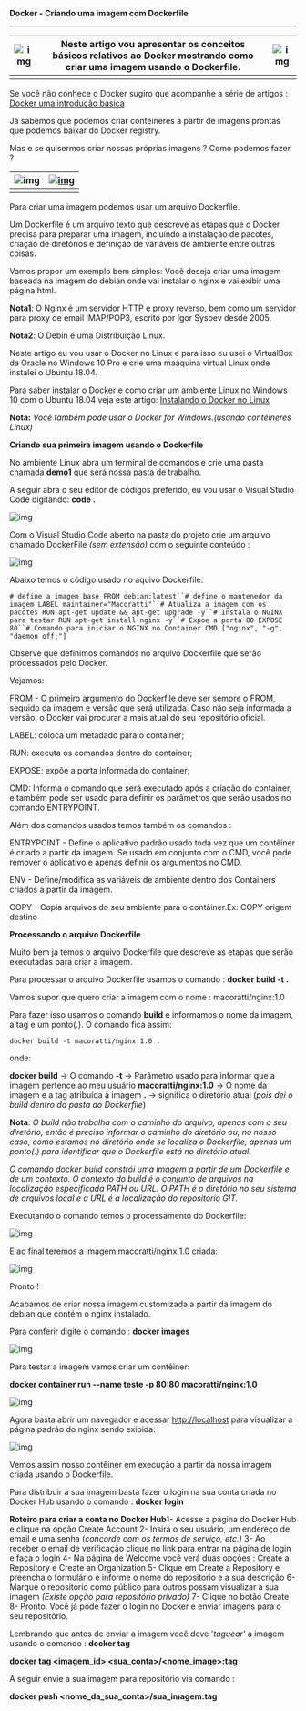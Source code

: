 **Docker - Criando uma imagem com Dockerfile**

------

| ![img](http://www.macoratti.net/mac3_1.jpg) | Neste artigo vou apresentar os conceitos básicos relativos ao Docker mostrando como criar uma imagem usando o Dockerfile. | ![img](http://www.macoratti.net/19/01/intro_docker12.png) |
| ------------------------------------------- | ------------------------------------------------------------ | --------------------------------------------------------- |
|                                             |                                                              |                                                           |

Se você não conhece o Docker sugiro que acompanhe a série de artigos : [Docker uma introdução básica](http://www.macoratti.net/19/01/intro_docker1.htm)

Já sabemos que podemos criar contêineres a partir de imagens prontas que podemos baixar do Docker registry.

Mas e se quisermos criar nossas próprias imagens ? Como podemos fazer ?

| ![img](http://www.macoratti.net/19/01/linux1.png) | [![img](http://www.macoratti.net/19/01/banner_docker1.jpg)](http://www.macoratti.net/curso_docker1.htm) |
| ------------------------------------------------- | ------------------------------------------------------------ |
|                                                   |                                                              |

Para criar uma imagem podemos usar um arquivo Dockerfile.

Um Dockerfile é um arquivo texto que descreve as etapas que o Docker precisa para preparar uma imagem, incluindo a instalação de pacotes, criação de diretórios e definição de variáveis de ambiente entre outras coisas.

Vamos propor um exemplo bem simples: Você deseja criar uma imagem baseada na imagem do debian onde vai instalar o nginx e vai exibir uma página html.

**Nota1**: O Nginx é um servidor HTTP e proxy reverso, bem como um servidor para proxy de email IMAP/POP3, escrito por Igor Sysoev desde 2005.

**Nota2**: O Debin é uma Distribuição Linux.

Neste artigo eu vou usar o Docker no Linux e para isso eu usei o VirtualBox da Oracle no Windows 10 Pro e crie uma maáquina virtual Linux onde instalei o Ubuntu 18.04.

Para saber instalar o Docker e como criar um ambiente Linux no Windows 10 com o Ubuntu 18.04 veja este artigo: [Instalando o Docker no Linux](http://www.macoratti.net/19/01/dock_lnxinst1.htm)

**Nota:** *Você também pode usar o Docker for Windows.(usando contêineres Linux)*

**Criando sua primeira imagem usando o Dockerfile**

No ambiente Linux abra um terminal de comandos e crie uma pasta chamada **demo1** que será nossa pasta de trabalho.

A seguir abra o seu editor de códigos preferido, eu vou usar o Visual Studio Code digitando: **code .**

![img](http://www.macoratti.net/19/02/dock_imgfile11.png)

Com o Visual Studio Code aberto na pasta do projeto crie um arquivo chamado DockerFile *(sem extensão)* com o seguinte conteúdo :

![img](http://www.macoratti.net/19/02/dock_imgfile14.png)

Abaixo temos o código usado no aquivo Dockerfile:

```
# define a imagem base FROM debian:latest``# define o mantenedor da imagem LABEL maintainer="Macoratti"``# Atualiza a imagem com os pacotes RUN apt-get update && apt-get upgrade -y``# Instala o NGINX para testar RUN apt-get install nginx -y``# Expoe a porta 80 EXPOSE 80``# Comando para iniciar o NGINX no Container CMD ["nginx", "-g", "daemon off;"]
```

Observe que definimos comandos no arquivo Dockerfile que serão processados pelo Docker.

Vejamos:

FROM - O primeiro argumento do Dockerfile deve ser sempre o FROM, seguido da imagem e versão que será utilizada. Caso não seja informada a versão, o Docker vai procurar a mais atual do seu repositório oficial.

LABEL: coloca um metadado para o container;

RUN: executa os comandos dentro do container;

EXPOSE: expõe a porta informada do container;

CMD: Informa o comando que será executado após a criação do container, e também pode ser usado para definir os parâmetros que serão usados no comando ENTRYPOINT.

Além dos comandos usados temos também os comandos :

ENTRYPOINT - Define o aplicativo padrão usado toda vez que um contêiner é criado a partir da imagem. Se usado em conjunto com o CMD, você pode remover o aplicativo e apenas definir os argumentos no CMD.

ENV - Define/modifica as variáveis de ambiente dentro dos Containers criados a partir da imagem.

COPY - Copia arquivos do seu ambiente para o contâiner.Ex: COPY origem destino

**Processando o arquivo Dockerfile**

Muito bem já temos o arquivo Dockerfile que descreve as etapas que serão executadas para criar a imagem.

Para processar o arquivo Dockerfile usamos o comando : **docker build -t <imagem> .**

Vamos supor que quero criar a imagem com o nome : macoratti/nginx:1.0

Para fazer isso usamos o comando **build** e informamos o nome da imagem, a tag e um ponto(.). O comando fica assim:

```
docker build -t macoratti/nginx:1.0 .
```

onde:

**docker build**      -> O comando
**-t**               -> Parâmetro usado para informar que a imagem pertence ao meu usuário
**macoratti/nginx:1.0** -> O nome da imagem e a tag atribuída à imagem
**.**                -> significa o diretório atual (*pois dei o build dentro da pasta do Dockerfile*)

**Nota**: *O build não trabalha com o caminho do arquivo, apenas com o seu diretório, então é preciso informar o caminho do diretório ou, no nosso caso, como estamos no diretório onde se localiza o Dockerfile, apenas um ponto(.) para identificar que o Dockerfile está no diretório atual.*

*O comando docker build constrói uma imagem a partir de um Dockerfile e de um contexto. O contexto do build é o conjunto de arquivos na localização especificada PATH ou URL. O PATH é o diretório no seu sistema de arquivos local e a URL é a localização do repositório GIT.*

Executando o comando temos o processamento do Dockerfile:

 ![img](http://www.macoratti.net/19/02/dock_imgfile15.png)

E ao final teremos a imagem macoratti/nginx:1.0 criada:

![img](http://www.macoratti.net/19/02/dock_imgfile16.png)

Pronto !

Acabamos de criar nossa imagem customizada a partir da imagem do debian que contém o nginx instalado.

Para conferir digite o comando : **docker images**

![img](http://www.macoratti.net/19/02/dock_imgfile17.png)

Para testar a imagem vamos criar um contêiner:

**docker container run --name teste -p 80:80 macoratti/nginx:1.0**

![img](http://www.macoratti.net/19/02/dock_imgfile18.png)

Agora basta abrir um navegador e acessar [http://localhost](http://localhost/) para visualizar a página padrão do nginx sendo exibida:

![img](http://www.macoratti.net/19/02/dock_imgfile19.png)

Vemos assim nosso contêiner em execução a partir da nossa imagem criada usando o Dockerfile.

Para distribuir a sua imagem basta fazer o login na sua conta criada no Docker Hub usando o comando :
 **docker login**

**Roteiro para criar a conta no Docker Hub**1- Acesse a página do Docker Hub e clique na opção Create Account 2- Insira o seu usuário, um endereço de email e uma senha (*concorde com os termos de serviço, etc.)* 3- Ao receber o email de verificação clique no link para entrar na página de login e faça o login 4- Na página de Welcome você verá duas opções : Create a Repository e Create an Organization 5- Clique em Create a Repository e preencha o formulário e informe o nome do repositorio e a sua descrição 6- Marque o repositório como público para outros possam visualizar a sua imagem *(Existe opção para repositório privado)* 7- Clique no botão Create 8- Pronto. Você já pode fazer o login no Docker e enviar imagens para o seu repositório.

Lembrando que antes de enviar a imagem você deve '*taguear'* a imagem usando o comando : **docker tag**

**docker tag <imagem_id> <sua_conta>/<nome_image>:tag**

A seguir envie a sua imagem para repositório via comando : 

**docker push <nome_da_sua_conta>/sua_imagem:tag**